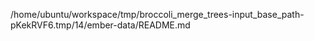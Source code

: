 /home/ubuntu/workspace/tmp/broccoli_merge_trees-input_base_path-pKekRVF6.tmp/14/ember-data/README.md